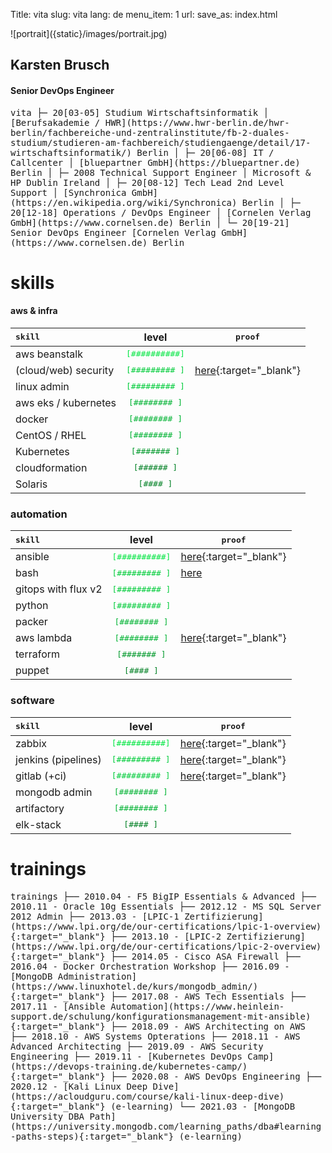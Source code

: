 Title: vita
slug: vita
lang: de
menu_item: 1
url:
save_as: index.html

<p class='portrait' markdown="1">![portrait]({static}/images/portrait.jpg)</p>

## Karsten Brusch

#### Senior DevOps Engineer     

<samp>
vita
├─ 20[03-05]  Studium Wirtschaftsinformatik
│             [Berufsakademie / HWR](https://www.hwr-berlin.de/hwr-berlin/fachbereiche-und-zentralinstitute/fb-2-duales-studium/studieren-am-fachbereich/studiengaenge/detail/17-wirtschaftsinformatik/) Berlin
│
├─ 20[06-08]  IT / Callcenter
│             [bluepartner GmbH](https://bluepartner.de) Berlin
│
├─ 2008       Technical Support Engineer
│             Microsoft & HP Dublin Ireland
│
├─ 20[08-12]  Tech Lead 2nd Level Support
│             [Synchronica GmbH](https://en.wikipedia.org/wiki/Synchronica) Berlin
│
├─ 20[12-18]  Operations / DevOps Engineer
│             [Cornelen Verlag GmbH](https://www.cornelsen.de) Berlin
│
└─ 20[19-21]  Senior DevOps Engineer
              [Cornelen Verlag GmbH](https://www.cornelsen.de) Berlin
</samp>

# skills

#### aws & infra

|<samp>skill                </samp>| level                                                | <samp>proof</samp> |
| :------------------ | :----------------------------------------------------------: | --- |
| aws beanstalk       | <span style="color:#00e641"><samp>[##########]</samp></span> |
| (cloud/web) security| <span style="color:#00cc3a"><samp>[######### ]</samp></span> | [here](https://github.com/k11h-de/zap-jenkins){:target="_blank"}
| linux admin         | <span style="color:#00cc3a"><samp>[######### ]</samp></span> |
| aws eks / kubernetes| <span style="color:#00b333"><samp>[########  ]</samp></span> |
| docker              | <span style="color:#00b333"><samp>[########  ]</samp></span> |
| CentOS / RHEL       | <span style="color:#00b333"><samp>[########  ]</samp></span> |
| Kubernetes          | <span style="color:#00992b"><samp>[#######   ]</samp></span> |
| cloudformation      | <span style="color:#008024"><samp>[######    ]</samp></span> |
| Solaris             | <span style="color:#008024"><samp>[####      ]</samp></span> |

### automation

|<samp>skill                </samp>| level                                                | <samp>proof</samp> |
| :------------------ | :----------------------------------------------------------: | --- |
| ansible             | <span style="color:#00e641"><samp>[##########]</samp></span> | [here](https://github.com/k11h-de/zabbix-http-ansible){:target="_blank"}
| bash                | <span style="color:#00cc3a"><samp>[######### ]</samp></span> | [here](https://k11h.de/blog/ansible-in-docker.html)
| gitops with flux v2 | <span style="color:#00cc3a"><samp>[######### ]</samp></span> |
| python              | <span style="color:#00cc3a"><samp>[######### ]</samp></span> |
| packer              | <span style="color:#00b333"><samp>[########  ]</samp></span> |
| aws lambda          | <span style="color:#00b333"><samp>[########  ]</samp></span> | [here](https://github.com/k11h-de/aws-lambda){:target="_blank"}
| terraform          | <span style="color:#00992b"><samp>[#######   ]</samp></span> |
| puppet              | <span style="color:#008024"><samp>[####      ]</samp></span> |

### software 

|<samp>skill                </samp>| level                                                | <samp>proof</samp> |
| :------------------ | :----------------------------------------------------------: | --- |
| zabbix              | <span style="color:#00e641"><samp>[##########]</samp></span> | [here](https://github.com/k11h-de/zabbix-http-ansible){:target="_blank"}
| jenkins (pipelines) | <span style="color:#00cc3a"><samp>[######### ]</samp></span> | [here](https://github.com/k11h-de/zap-jenkins){:target="_blank"}
| gitlab (+ci)        | <span style="color:#00cc3a"><samp>[######### ]</samp></span> | [here](https://github.com/k11h-de/zabbix-http-ansible){:target="_blank"}
| mongodb admin       | <span style="color:#00b333"><samp>[########  ]</samp></span> |
| artifactory         | <span style="color:#00b333"><samp>[########  ]</samp></span> |
| elk-stack           | <span style="color:#008024"><samp>[####      ]</samp></span> |

<!---
<span style="color:#00e641"><samp>[##########]</samp></span>
<span style="color:#00cc3a"><samp>[######### ]</samp></span>
<span style="color:#00b333"><samp>[########  ]</samp></span>
<span style="color:#00992b"><samp>[#######   ]</samp></span>
<span style="color:#008024"><samp>[######    ]</samp></span>
-->

# trainings

<samp>
trainings
├── 2010.04 - F5 BigIP Essentials & Advanced
├── 2010.11 - Oracle 10g Essentials
├── 2012.12 - MS SQL Server 2012 Admin
├── 2013.03 - [LPIC-1 Zertifizierung](https://www.lpi.org/de/our-certifications/lpic-1-overview){:target="_blank"}
├── 2013.10 - [LPIC-2 Zertifizierung](https://www.lpi.org/de/our-certifications/lpic-2-overview){:target="_blank"}
├── 2014.05 - Cisco ASA Firewall
├── 2016.04 - Docker Orchestration Workshop
├── 2016.09 - [MongoDB Administration](https://www.linuxhotel.de/kurs/mongodb_admin/){:target="_blank"}
├── 2017.08 - AWS Tech Essentials
├── 2017.11 - [Ansible Automation](https://www.heinlein-support.de/schulung/konfigurationsmanagement-mit-ansible){:target="_blank"}
├── 2018.09 - AWS Architecting on AWS
├── 2018.10 - AWS Systems Opterations
├── 2018.11 - AWS Advanced Architecting
├── 2019.09 - AWS Security Engineering
├── 2019.11 - [Kubernetes DevOps Camp](https://devops-training.de/kubernetes-camp/){:target="_blank"}
├── 2020.08 - AWS DevOps Engineering
├── 2020.12 - [Kali Linux Deep Dive](https://acloudguru.com/course/kali-linux-deep-dive){:target="_blank"} (e-learning)
└── 2021.03 - [MongoDB University DBA Path](https://university.mongodb.com/learning_paths/dba#learning-paths-steps){:target="_blank"} (e-learning)
</samp>

